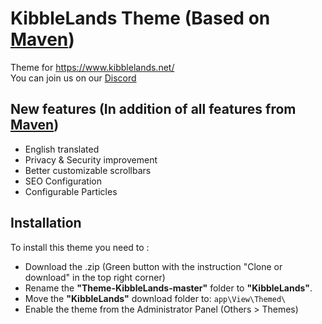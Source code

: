 # KibbleLands Theme (Based on [Maven](https://github.com/MineWeb/Theme-Maven))

Theme for https://www.kibblelands.net/  
You can join us on our [Discord](https://discord.gg/bJ2uF8T)

## New features (In addition of all features from [Maven](https://github.com/MineWeb/Theme-Maven))

- English translated
- Privacy & Security improvement
- Better customizable scrollbars
- SEO Configuration
- Configurable Particles

## Installation

To install this theme you need to :

- Download the .zip (Green button with the instruction "Clone or download" in the top right corner)
- Rename the **"Theme-KibbleLands-master"** folder to **"KibbleLands"**.
- Move the **"KibbleLands"** download folder to: `app\View\Themed\`
- Enable the theme from the Administrator Panel (Others > Themes)
